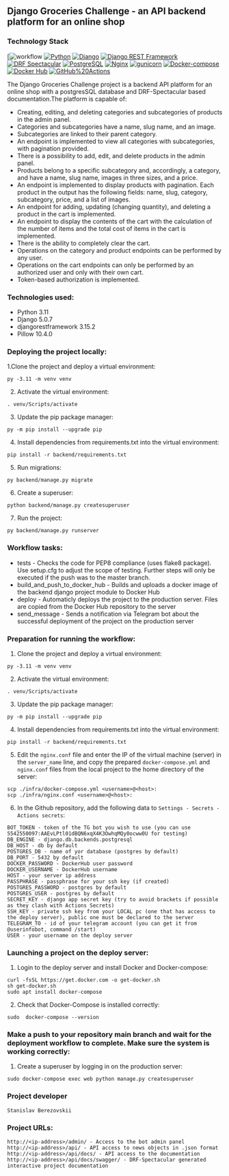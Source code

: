 ## Django Groceries Challenge - an API backend platform for an online shop

### Technology Stack
[![workflow](https://github.com/StanislavBerezovskii/django_groceries_challenge/actions/workflows/main.yml/badge.svg)
[![Python](https://img.shields.io/badge/-Python-464646?style=flat&logo=Python&logoColor=56C0C0&color=008080)](https://www.python.org/)
[![Django](https://img.shields.io/badge/-Django-464646?style=flat&logo=Django&logoColor=56C0C0&color=008080)](https://www.djangoproject.com/)
[![Django REST Framework](https://img.shields.io/badge/-Django%20REST%20Framework-464646?style=flat&logo=Django%20REST%20Framework&logoColor=56C0C0&color=008080)](https://www.django-rest-framework.org/)
[![DRF Spectacular](https://img.shields.io/badge/-DRF%20Spectacular-464646?style=flat&logo=Django%20REST%20Framework&logoColor=56C0C0&color=008080)](https://www.django-rest-framework.org/)
[![PostgreSQL](https://img.shields.io/badge/-PostgreSQL-464646?style=flat&logo=PostgreSQL&logoColor=56C0C0&color=008080)](https://www.postgresql.org/)
[![Nginx](https://img.shields.io/badge/-NGINX-464646?style=flat&logo=NGINX&logoColor=56C0C0&color=008080)](https://nginx.org/ru/)
[![gunicorn](https://img.shields.io/badge/-gunicorn-464646?style=flat&logo=gunicorn&logoColor=56C0C0&color=008080)](https://gunicorn.org/)
[![Docker-compose](https://img.shields.io/badge/-Docker%20compose-464646?style=flat&logo=Docker&logoColor=56C0C0&color=008080)](https://www.docker.com/)
[![Docker Hub](https://img.shields.io/badge/-Docker%20Hub-464646?style=flat&logo=Docker&logoColor=56C0C0&color=008080)](https://www.docker.com/products/docker-hub)
[![GitHub%20Actions](https://img.shields.io/badge/-GitHub%20Actions-464646?style=flat&logo=GitHub%20actions&logoColor=56C0C0&color=008080)](https://github.com/features/actions)

The Django Groceries Challenge project is a backend API platform for an online shop with a postgresSQL database and
DRF-Spectacular based documentation.The platform is capable of:
- Creating, editing, and deleting categories and subcategories of products in the admin panel.
- Categories and subcategories have a name, slug name, and an image.
- Subcategories are linked to their parent category.
- An endpoint is implemented to view all categories with subcategories, with pagination provided.
- There is a possibility to add, edit, and delete products in the admin panel.
- Products belong to a specific subcategory and, accordingly, a category, and have a name, slug name, images in three sizes, and a price.
- An endpoint is implemented to display products with pagination. Each product in the output has the following fields: name, slug, category, subcategory, price, and a list of images.
- An endpoint for adding, updating (changing quantity), and deleting a product in the cart is implemented.
- An endpoint to display the contents of the cart with the calculation of the number of items and the total cost of items in the cart is implemented.
- There is the ability to completely clear the cart.
- Operations on the category and product endpoints can be performed by any user.
- Operations on the cart endpoints can only be performed by an authorized user and only with their own cart.
- Token-based authorization is implemented.

### Technologies used:
- Python               3.11
- Django               5.0.7
- djangorestframework  3.15.2
- Pillow               10.4.0

### Deploying the project locally:
1.Clone the project and deploy a virtual environment:
```
py -3.11 -m venv venv
```    
2. Activate the virtual environment:
```
. venv/Scripts/activate
```

3. Update the pip package manager:
```
py -m pip install --upgrade pip
```
4. Install dependencies from requirements.txt into the virtual environment:
```
pip install -r backend/requirements.txt
```
5. Run migrations:
```
py backend/manage.py migrate
```
6. Create a superuser:
```
python backend/manage.py createsuperuser
```
7. Run the project:
```
py backend/manage.py runserver
```

### Workflow tasks:

* tests - Checks the code for PEP8 compliance (uses flake8 package). Use setup.cfg to adjust the scope of testing. Further steps will only be executed if the push was to the master branch.
* build_and_push_to_docker_hub - Builds and uploads a docker image of the backend django project module to Docker Hub
* deploy - Automaticly deploys the project to the production server. Files are copied from the Docker Hub repository to the server
* send_message - Sends a notification via Telegram bot about the successful deployment of the project on the production server

### Preparation for running the workflow:

1. Clone the project and deploy a virtual environment:
```
py -3.11 -m venv venv
```    
2. Activate the virtual environment:
```
. venv/Scripts/activate
```

3. Update the pip package manager:
```
py -m pip install --upgrade pip
```    
4. Install dependencies from requirements.txt into the virtual environment:
```
pip install -r backend/requirements.txt
```
5. Edit the `nginx.conf` file and enter the IP of the virtual machine (server) in the `server_name` line,
    and copy the prepared `docker-compose.yml` and `nginx.conf` files from the local project to the home directory of the server:
```
scp ./infra/docker-compose.yml <username>@<host>:
scp ./infra/nginx.conf <username>@<host>:
```

6. In the Github repository, add the following data to `Settings - Secrets - Actions secrets`:

```
BOT_TOKEN - token of the TG bot you wish to use (you can use 5542550097:AAEvLPtl01dBQN6xqX4K3OwhqMQy0ocww0U for testing)
DB_ENGINE - django.db.backends.postgresql
DB_HOST - db by default
POSTGRES_DB - name of yor database (postgres by default)
DB_PORT - 5432 by default
DOCKER_PASSWORD - DockerHub user password
DOCKER_USERNAME - DockerHub username
HOST - your server ip address
PASSPHRASE - passphrase for your ssh key (if created)
POSTGRES_PASSWORD - postgres by default
POSTGRES_USER - postgres by default
SECRET_KEY - django app secret key (try to avoid brackets if possible as they clash with Actions Secrets)
SSH_KEY - private ssh key from your LOCAL pc (one that has access to the deploy server), public one must be declared to the server
TELEGRAM_TO - id of your telegram account (you can get it from @userinfobot, command /start)
USER - your username on the deploy server
```

### Launching a project on the deploy server:

1. Login to the deploy server and install Docker and Docker-compose:
```
curl -fsSL https://get.docker.com -o get-docker.sh
sh get-docker.sh
sudo apt install docker-compose
```

2. Check that Docker-Compose is installed correctly:
```
sudo  docker-compose --version
```

### Make a push to your repository main branch and wait for the deployment workflow to complete. Make sure the system is working correctly:

1. Create a superuser by logging in on the production server:
```
sudo docker-compose exec web python manage.py createsuperuser
```

### Project developer
```
Stanislav Berezovskii
```

### Project URLs:

```
http://<ip-address>/admin/ - Access to the bot admin panel
http://<ip-address>/api/ - API access to news objects in .json format
http://<ip-address>/api/docs/ - API access to the documentation
http://<ip-address>/api/docs/swagger/ - DRF-Spectacular generated interactive project documentation
```